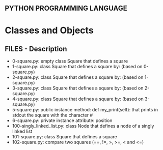 ## PYTHON PROGRAMMING LANGUAGE

# Classes and Objects

## FILES - Description

* 0-square.py: empty class Square that defines a square
* 1-square.py: class Square that defines a square by: (based on 0-square.py)
* 2-square.py: class Square that defines a square by: (based on 1-square.py)
* 3-square.py: class Square that defines a square by: (based on 2-square.py)
* 4-square.py: class Square that defines a square by: (based on 3-square.py)
* 5-square.py: public instance method: def my_print(self): that prints in stdout the square with the character #
* 6-square.py: private instance attribute: position
* 100-singly_linked_list.py: class Node that defines a node of a singly linked list
* 101-square.py: class Square that defines a square
* 102-square.py: compare two squares (==, !=, >, >=, < and <=)

